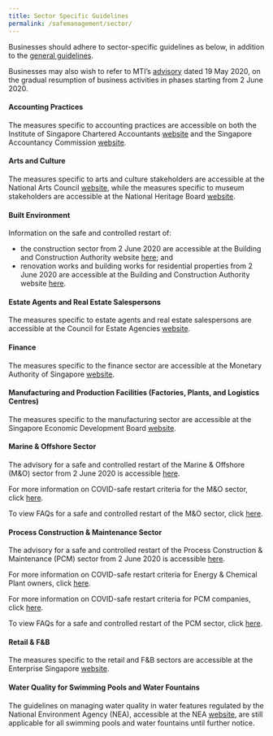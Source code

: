 ```yaml
---
title: Sector Specific Guidelines
permalink: /safemanagement/sector/
---
```


Businesses should adhere to sector-specific guidelines as below, in addition to the <a href="/safemanagement/general/">general guidelines</a>. 

Businesses may also wish to refer to MTI’s <a href="https://www.mti.gov.sg/-/media/MTI/Newsroom/Press-Releases/2020/05/MTI-Advisory-on-resumption-of-activities-from-2-June-2020.pdf" target="_blank">advisory</a> dated 19 May 2020, on the gradual resumption of business activities in phases starting from 2 June 2020.

#### **Accounting Practices**

The measures specific to accounting practices are accessible on both the Institute of Singapore Chartered Accountants <a href = "https://isca.org.sg/covid-19-series/faqs/?j=538131&sfmc_sub=28753357&l=215_HTML&u=10800996&mid=7235277&jb=1" target="_blank">website</a> and the Singapore Accountancy Commission <a href = "https://www.sac.gov.sg/isca-sac-advisory-safe-management-measures-accounting-practices-post-covid-19-circuit-breaker-period" target="_blank">website</a>.

#### **Arts and Culture**

The measures specific to arts and culture stakeholders are accessible at the National Arts Council <a href="https://www.nac.gov.sg/whatwedo/support/sustaining-the-arts-during-covid-19/Operationalisation-of-Circuit-Breaker-Safe-Distancing-Measures.html" target="_blank">website</a>, while the measures specific to museum stakeholders are accessible at the National Heritage Board <a href="https://www.nhb.gov.sg/what-we-do/our-work/sector-development/museum-roundtable/public-advisory-on-covid-19" target="_blank">website</a>.

#### **Built Environment**

Information on the safe and controlled restart of:
- the construction sector from 2 June 2020 are accessible at the Building and Construction Authority website <a href="https://go.gov.sg/bca-advisory-restart-construction" target="_blank">here</a>; and
- renovation works and building works for residential properties from 2 June 2020 are accessible at the Building and Construction Authority website <a href="https://go.gov.sg/bca-advisory-restart-residential-reno-bldg-works" target="_blank">here</a>.

#### **Estate Agents and Real Estate Salespersons**

The measures specific to estate agents and real estate salespersons are accessible at the Council for Estate Agencies <a href = "https://www.cea.gov.sg/docs/default-source/module/pressRelease/2df90c4e-89ff-4789-a95b-e84567c8da13.pdf" target="_blank">website</a>.

#### **Finance**

The measures specific to the finance sector are accessible at the Monetary Authority of Singapore <a href = "https://www.mas.gov.sg/news/media-releases/2020/safe-re-opening-of-more-customer-services-in-the-financial-sector" target="_blank">website</a>.

#### **Manufacturing and Production Facilities (Factories, Plants, and Logistics Centres)**

The measures specific to the manufacturing sector are accessible at the Singapore Economic Development Board <a href = "https://www.edb.gov.sg/en/news-and-events/news/guidelines-on-safe-management-measures-for-the-manufacturing.html" target="_blank">website</a>.

#### **Marine & Offshore Sector**

The advisory for a safe and controlled restart of the Marine & Offshore (M&O) sector from 2 June 2020 is accessible <a href="/images/Advisory - MO Sector (final 1 June 2020).pdf" target="_blank">here</a>.

For more information on COVID-safe restart criteria for the M&O sector, click <a href="/images/Criteria - Shipyards (final 1 June 2020).pdf" target="_blank">here</a>.

To view FAQs for a safe and controlled restart of the M&O sector, click <a href="/images/FAQs for Restart of MO Sector (final 1 June 2020).pdf" target="_blank">here</a>.

#### **Process Construction & Maintenance Sector**

The advisory for a safe and controlled restart of the Process Construction & Maintenance (PCM) sector from 2 June 2020 is accessible <a href="/images/Advisory - PCM Sector (final 1 June 2020).pdf" target="_blank">here</a>.

For more information on COVID-safe restart criteria for Energy & Chemical Plant owners, click <a href="/images/Criteria - EC Plant Owners (final 1 June 2020).pdf" target="_blank">here</a>.

For more information on COVID-safe restart criteria for PCM companies, click <a href="/images/Criteria - PCM Companies (final 1 June 2020).pdf" target="_blank">here</a>.

To view FAQs for a safe and controlled restart of the PCM sector, click <a href="/images/FAQs for Restart of PCM Sector (final 1 June 2020).pdf" target="_blank">here</a>.

#### **Retail & F&B**

The measures specific to the retail and F&B sectors are accessible at the Enterprise Singapore <a href = "https://www.enterprisesg.gov.sg/covid-19/safe-distance" target="_blank">website</a>.

#### **Water Quality for Swimming Pools and Water Fountains**

The guidelines on managing water quality in water features regulated by the National Environment Agency (NEA), accessible at the NEA <a href = "https://www.nea.gov.sg/docs/default-source/default-document-library/guidelines-for-managing-water-quality-for-cooling-towers-swimming-pool-and-water-fountains-during-the-period-of-heightened-safe-distancing-measures-(revised-on-26-apr-2020).pdf" target="_blank">website</a>, are still applicable for all swimming pools and water fountains until further notice.
